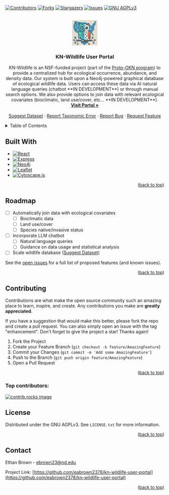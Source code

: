 <!-- Improved compatibility of back to top link: See: https://github.com/othneildrew/Best-README-Template/pull/73 -->
<a id="readme-top"></a>
<!--
*** Thanks for checking out the Best-README-Template. If you have a suggestion
*** that would make this better, please fork the repo and create a pull request
*** or simply open an issue with the tag "enhancement".
*** Don't forget to give the project a star!
*** Thanks again! Now go create something AMAZING! :D
-->



<!-- PROJECT SHIELDS -->
<!--
*** I'm using markdown "reference style" links for readability.
*** Reference links are enclosed in brackets [ ] instead of parentheses ( ).
*** See the bottom of this document for the declaration of the reference variables
*** for contributors-url, forks-url, etc. This is an optional, concise syntax you may use.
*** https://www.markdownguide.org/basic-syntax/#reference-style-links
-->
[![Contributors][contributors-shield]][contributors-url]
[![Forks][forks-shield]][forks-url]
[![Stargazers][stars-shield]][stars-url]
[![Issues][issues-shield]][issues-url]
[![GNU AGPLv3][license-shield]][license-url]



<!-- PROJECT LOGO -->
<br />
<div align="center">
  <a href="https://kn-wildlife.crc.nd.edu/">
    <img src="client/src/assets/Logo.png" alt="Logo" width="80" height="80">
  </a>

<h3 align="center">KN-Wildlife User Portal</h3>

  <p align="center">
    KN-Wildlife is an NSF-funded project (part of the <a href = "https://www.proto-okn.net/">Proto-OKN program</a>) to provide a centralized hub for ecological occurrence, abundance, and density data. Our system is built upon a Neo4j-powered graphical database of ecological wildlife data. Users can access these data via AI natural language queries (chatbot **IN DEVELOPMENT**) or through manual search options. We also provide options to join data with relevant ecological covariates (bioclimatic, land use/cover, etc... **IN DEVELOPMENT**).
    <br />
    <a href="https://kn-wildlife.crc.nd.edu/"><strong>Visit Portal »</strong></a>
    <br />
    <br />
    <a href="https://github.com/eabrown2378/kn-wildlife-user-portal/issues/new?labels=dataset&template=suggest-dataset---.md">Suggest Dataset</a>
    &middot;
    <a href="https://github.com/eabrown2378/kn-wildlife-user-portal/issues/new?labels=taxonomy&template=taxonomy-fix---.md">Report Taxonomic Error</a>
    &middot;
    <a href="https://github.com/eabrown2378/kn-wildlife-user-portal/issues/new?labels=bug&template=bug-report---.md">Report Bug</a>
    &middot;
    <a href="https://github.com/eabrown2378/kn-wildlife-user-portal/issues/new?labels=enhancement&template=feature-request---.md">Request Feature</a>
  </p>
</div>



<!-- TABLE OF CONTENTS -->
<details>
  <summary>Table of Contents</summary>
  <ol>
    <li><a href="#built-with">Built With</a></li>
    <li><a href="#roadmap">Roadmap</a></li>
    <li><a href="#contributing">Contributing</a></li>
    <li><a href="#license">License</a></li>
    <li><a href="#contact">Contact</a></li>
  </ol>
</details>



## Built With

* [![React][React.js]][React-url]
* [![Express][Express.js]][Express-url]
* [![Neo4j][Neo4j]][Neo4j-url]
* [![Leaflet][Leaflet]][Leaflet-url]
* [![Cytoscape.js][Cytoscape.js]][Cytoscape.js-url]

<p align="right">(<a href="#readme-top">back to top</a>)</p>



<!-- ROADMAP -->
## Roadmap

- [ ] Automatically join data with ecological covariates
    - [ ] Bioclimatic data
    - [ ] Land use/cover
    - [ ] Species native/invasive status
- [ ] Incorporate LLM chatbot
    - [ ] Natural language queries
    - [ ] Guidance on data usage and statistical analysis
- [ ] Scale wildlife database (<a href="https://github.com/eabrown2378/kn-wildlife-user-portal/issues/new?labels=dataset&template=suggest-dataset---.md">Suggest Dataset</a>)

See the [open issues](https://github.com/eabrown2378/kn-wildlife-user-portal/issues) for a full list of proposed features (and known issues).

<p align="right">(<a href="#readme-top">back to top</a>)</p>



<!-- CONTRIBUTING -->
## Contributing

Contributions are what make the open source community such an amazing place to learn, inspire, and create. Any contributions you make are **greatly appreciated**.

If you have a suggestion that would make this better, please fork the repo and create a pull request. You can also simply open an issue with the tag "enhancement".
Don't forget to give the project a star! Thanks again!

1. Fork the Project
2. Create your Feature Branch (`git checkout -b feature/AmazingFeature`)
3. Commit your Changes (`git commit -m 'Add some AmazingFeature'`)
4. Push to the Branch (`git push origin feature/AmazingFeature`)
5. Open a Pull Request

<p align="right">(<a href="#readme-top">back to top</a>)</p>

### Top contributors:

<a href="https://github.com/eabrown2378/kn-wildlife-user-portal/graphs/contributors">
  <img src="https://contrib.rocks/image?repo=eabrown2378/kn-wildlife-user-portal" alt="contrib.rocks image" />
</a>



<!-- LICENSE -->
## License

Distributed under the GNU AGPLv3. See `LICENSE.txt` for more information.

<p align="right">(<a href="#readme-top">back to top</a>)</p>



<!-- CONTACT -->
## Contact

Ethan Brown - ebrown23@nd.edu

Project Link: [https://github.com/eabrown2378/kn-wildlife-user-portal](https://github.com/eabrown2378/kn-wildlife-user-portal)

<p align="right">(<a href="#readme-top">back to top</a>)</p>



<!-- MARKDOWN LINKS & IMAGES -->
<!-- https://www.markdownguide.org/basic-syntax/#reference-style-links -->
[contributors-shield]: https://img.shields.io/github/contributors/eabrown2378/kn-wildlife-user-portal.svg?style=for-the-badge
[contributors-url]: https://github.com/eabrown2378/kn-wildlife-user-portal/graphs/contributors
[forks-shield]: https://img.shields.io/github/forks/eabrown2378/kn-wildlife-user-portal.svg?style=for-the-badge
[forks-url]: https://github.com/eabrown2378/kn-wildlife-user-portal/network/members
[stars-shield]: https://img.shields.io/github/stars/eabrown2378/kn-wildlife-user-portal.svg?style=for-the-badge
[stars-url]: https://github.com/eabrown2378/kn-wildlife-user-portal/stargazers
[issues-shield]: https://img.shields.io/github/issues/eabrown2378/kn-wildlife-user-portal.svg?style=for-the-badge
[issues-url]: https://github.com/eabrown2378/kn-wildlife-user-portal/issues
[license-shield]: https://img.shields.io/github/license/eabrown2378/kn-wildlife-user-portal.svg?style=for-the-badge
[license-url]: https://github.com/eabrown2378/kn-wildlife-user-portal/blob/master/LICENSE.txt
[product-screenshot]: images/screenshot.png
[React.js]: https://img.shields.io/badge/React-20232A?style=for-the-badge&logo=react&logoColor=61DAFB
[React-url]: https://reactjs.org/
[Express.js]: https://img.shields.io/badge/Express.js-%23404d59.svg?logo=express&logoColor=%2361DAFB
[Express-url]: https://expressjs.com/
[Neo4J]: https://img.shields.io/badge/Neo4j-008CC1?logo=neo4j&logoColor=white
[Neo4J-url]: https://neo4j.com/
[Leaflet]: https://img.shields.io/badge/Leaflet-white?style=flat&logo=leaflet&logoColor=%23199900&logoSize=auto
[Leaflet-url]: https://leafletjs.com/
[Cytoscape.js]: https://img.shields.io/badge/Cytoscape.js-gold?style=flat&logo=cytoscapedotjs&logoColor=black&logoSize=auto
[Cytoscape.js-url]: https://js.cytoscape.org/